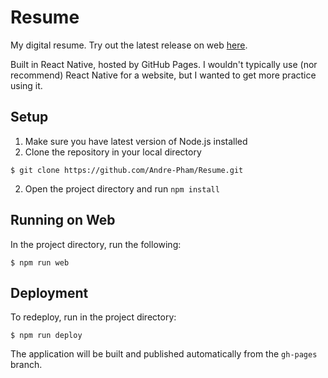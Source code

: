 # Resume
My digital resume. Try out the latest release on web [here](https://Andre-Pham.github.io/Resume/).

Built in React Native, hosted by GitHub Pages. I wouldn't typically use (nor recommend) React Native for a website, but I wanted to get more practice using it.

## Setup

1. Make sure you have latest version of Node.js installed
2. Clone the repository in your local directory

```
$ git clone https://github.com/Andre-Pham/Resume.git
```

2. Open the project directory and run `npm install`

## Running on Web

In the project directory, run the following:

```
$ npm run web
```

## Deployment

To redeploy, run in the project directory:

```
$ npm run deploy
```

The application will be built and published automatically from the `gh-pages` branch.
